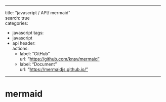 ----------
title: “javascript / API/ mermaid”  
search: true  
categories:
-   javascript
tags:
-   javascript
-   api
    header:  
    actions:
    -   label: “GitHub”  
        url: “https://github.com/knsv/mermaid”
    -   label: “Document”  
        url: “https://mermaidjs.github.io/”

----------

# mermaid


<!--stackedit_data:
eyJoaXN0b3J5IjpbMTI5MjUwNTQ2XX0=
-->